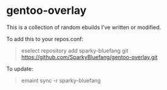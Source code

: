 gentoo-overlay
==============

This is a collection of random ebuilds I've written or modified.

To add this to your repos.conf:
> eselect repository add sparky-bluefang git https://github.com/SparkyBluefang/gentoo-overlay.git

To update:
> emaint sync -r sparky-bluefang
